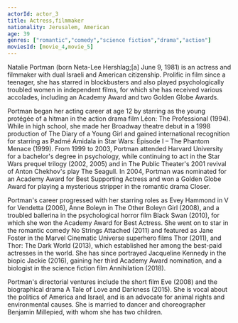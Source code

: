 ```yaml
---
actorId: actor_3
title: Actress,filmmaker
nationality: Jerusalem, American
age: 39
genres: ["romantic","comedy","science fiction","drama","action"]
moviesId: [movie_4,movie_5]
---
```


Natalie Portman (born Neta-Lee Hershlag;[a] June 9, 1981) is an actress and filmmaker with dual Israeli and American citizenship. Prolific in film since a teenager, she has starred in blockbusters and also played psychologically troubled women in independent films, for which she has received various accolades, including an Academy Award and two Golden Globe Awards.

Portman began her acting career at age 12 by starring as the young protégée of a hitman in the action drama film Léon: The Professional (1994). While in high school, she made her Broadway theatre debut in a 1998 production of The Diary of a Young Girl and gained international recognition for starring as Padmé Amidala in Star Wars: Episode I – The Phantom Menace (1999). From 1999 to 2003, Portman attended Harvard University for a bachelor's degree in psychology, while continuing to act in the Star Wars prequel trilogy (2002, 2005) and in The Public Theater's 2001 revival of Anton Chekhov's play The Seagull. In 2004, Portman was nominated for an Academy Award for Best Supporting Actress and won a Golden Globe Award for playing a mysterious stripper in the romantic drama Closer.

Portman's career progressed with her starring roles as Evey Hammond in V for Vendetta (2006), Anne Boleyn in The Other Boleyn Girl (2008), and a troubled ballerina in the psychological horror film Black Swan (2010), for which she won the Academy Award for Best Actress. She went on to star in the romantic comedy No Strings Attached (2011) and featured as Jane Foster in the Marvel Cinematic Universe superhero films Thor (2011), and Thor: The Dark World (2013), which established her among the best-paid actresses in the world. She has since portrayed Jacqueline Kennedy in the biopic Jackie (2016), gaining her third Academy Award nomination, and a biologist in the science fiction film Annihilation (2018).

Portman's directorial ventures include the short film Eve (2008) and the biographical drama A Tale of Love and Darkness (2015). She is vocal about the politics of America and Israel, and is an advocate for animal rights and environmental causes. She is married to dancer and choreographer Benjamin Millepied, with whom she has two children.
